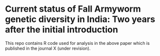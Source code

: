 # Current status of Fall Armyworm genetic diversity in India: Two years after the initial introduction

This repo contains R code used for analysis in the above paper which is published in the journal X (under revision). 
